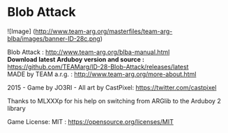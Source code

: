# Blob Attack
![Image]
(http://www.team-arg.org/masterfiles/team-arg-blba/images/banner-ID-28c.png)

Blob Attack : http://www.team-arg.org/blba-manual.html  
**Download latest Arduboy version and source :** https://github.com/TEAMarg/ID-28-Blob-Attack/releases/latest  
MADE by TEAM a.r.g. : http://www.team-arg.org/more-about.html
 
2015 - Game by JO3RI - All art by CastPixel: https://twitter.com/castpixel

Thanks to MLXXXp for his help on switching from ARGlib to the Arduboy 2 library

Game License: MIT : https://opensource.org/licenses/MIT
